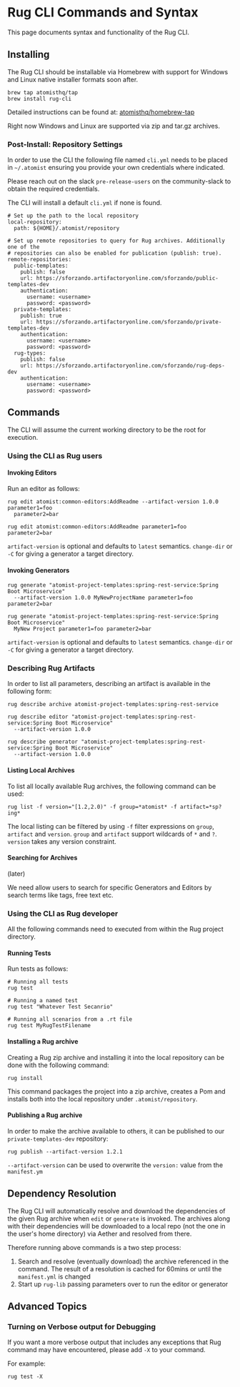 # Rug CLI Commands and Syntax

This page documents syntax and functionality of the Rug CLI.

## Installing

The Rug CLI should be installable via Homebrew with support for Windows and Linux
native installer formats soon after.

```
brew tap atomisthq/tap
brew install rug-cli
```

Detailed instructions can be found at: 
[atomisthq/homebrew-tap](https://github.com/atomisthq/homebrew-tap/blob/master/README.md)

Right now Windows and Linux are supported via zip and tar.gz archives.

### Post-Install: Repository Settings

In order to use the CLI the following file named `cli.yml` needs to be placed
in `~/.atomist` ensuring you provide your own credentials where indicated.

Please reach out on the slack `pre-release-users` on the community-slack to obtain the required credentials.

The CLI will install a default `cli.yml` if none is found.

```
# Set up the path to the local repository
local-repository:
  path: ${HOME}/.atomist/repository

# Set up remote repositories to query for Rug archives. Additionally one of the
# repositories can also be enabled for publication (publish: true).
remote-repositories:
  public-templates:
    publish: false
    url: https://sforzando.artifactoryonline.com/sforzando/public-templates-dev
    authentication:
      username: <username>
      password: <password>
  private-templates:
    publish: true
    url: https://sforzando.artifactoryonline.com/sforzando/private-templates-dev
    authentication:
      username: <username>
      password: <password>
  rug-types:
    publish: false
    url: https://sforzando.artifactoryonline.com/sforzando/rug-deps-dev
    authentication:
      username: <username>
      password: <password>
```

## Commands

The CLI will assume the current working directory to be the root for execution.

### Using the CLI as Rug users

#### Invoking Editors

Run an editor as follows:

```
rug edit atomist:common-editors:AddReadme --artifact-version 1.0.0 parameter1=foo
  parameter2=bar

rug edit atomist:common-editors:AddReadme parameter1=foo parameter2=bar
```

`artifact-version` is optional and defaults to `latest` semantics.
`change-dir` or `-C` for giving a generator a target directory.

#### Invoking Generators

```
rug generate "atomist-project-templates:spring-rest-service:Spring Boot Microservice"
  --artifact-version 1.0.0 MyNewProjectName parameter1=foo parameter2=bar

rug generate "atomist-project-templates:spring-rest-service:Spring Boot Microservice"
  MyNew Project parameter1=foo parameter2=bar
```

`artifact-version` is optional and defaults to `latest` semantics.
`change-dir` or `-C` for giving a generator a target directory.

### Describing Rug Artifacts

In order to list all parameters, describing an artifact is available in the
following form:

```
rug describe archive atomist-project-templates:spring-rest-service

rug describe editor "atomist-project-templates:spring-rest-service:Spring Boot Microservice"
  --artifact-version 1.0.0

rug describe generator "atomist-project-templates:spring-rest-service:Spring Boot Microservice"
  --artifact-version 1.0.0
```

#### Listing Local Archives

To list all locally available Rug archives, the following command can be used:

```
rug list -f version="[1.2,2.0)" -f group=*atomist* -f artifact=*sp?ing*
```

The local listing can be filtered by using `-f` filter expressions on `group`,
`artifact` and `version`. `group` and `artifact` support wildcards of `*` and `?`.
`version` takes any version constraint.

#### Searching for Archives

(later)

We need allow users to search for specific Generators and Editors by search terms
like tags, free text etc.

### Using the CLI as Rug developer

All the following commands need to executed from within the Rug project directory.

#### Running Tests

Run tests as follows:

```
# Running all tests
rug test

# Running a named test
rug test "Whatever Test Secanrio"

# Running all scenarios from a .rt file
rug test MyRugTestFilename
```

#### Installing a Rug archive

Creating a Rug zip archive and installing it into the local repository can be done with
the following command:

```
rug install
```

This command packages the project into a zip archive, creates a Pom and installs
both into the local repository under `.atomist/repository`.

#### Publishing a Rug archive

In order to make the archive available to others, it can be published to our
`private-templates-dev` repository:

```
rug publish --artifact-version 1.2.1
```
`--artifact-version` can be used to overwrite the `version:` value from the `manifest.ym`

## Dependency Resolution

The Rug CLI will automatically resolve and download the dependencies of the given
Rug archive when `edit` or `generate` is invoked. The archives along with their
dependencies will be downloaded to a local repo (not the one in the user's
home directory) via Aether and resolved from there.

Therefore running above commands is a two step process:
  1. Search and resolve (eventually download) the archive referenced in the command. The result of a resolution is cached for 60mins
     or until the `manifest.yml` is changed
  2. Start up `rug-lib` passing parameters over to run the editor or generator

## Advanced Topics

### Turning on Verbose output for Debugging

If you want a more verbose output that includes any exceptions that Rug command
may have encountered, please add `-X` to your command.

For example:

```
rug test -X
```
